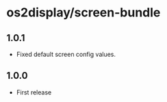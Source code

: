 # os2display/screen-bundle

## 1.0.1

* Fixed default screen config values.

## 1.0.0

* First release
